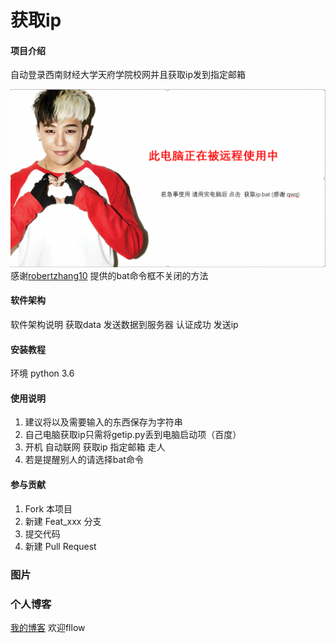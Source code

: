 ﻿# 获取ip

#### 项目介绍
自动登录西南财经大学天府学院校网并且获取ip发到指定邮箱

![](img/pingmu.png) 
感谢[robertzhang10](https://blog.csdn.net/robertzhang10/article/details/2099589?utm_source=blogxgwz3)
提供的bat命令框不关闭的方法
#### 软件架构
软件架构说明
获取data
发送数据到服务器
认证成功
发送ip


#### 安装教程

环境 python 3.6

#### 使用说明
1. 建议将以及需要输入的东西保存为字符串
2. 自己电脑获取ip只需将getip.py丢到电脑启动项（百度）
3. 开机 自动联网 获取ip 指定邮箱 走人
4. 若是提醒别人的请选择bat命令

#### 参与贡献

1. Fork 本项目
2. 新建 Feat_xxx 分支
3. 提交代码
4. 新建 Pull Request

### 图片
### 个人博客
[我的博客](https://abbhay.github.io) 欢迎fllow


